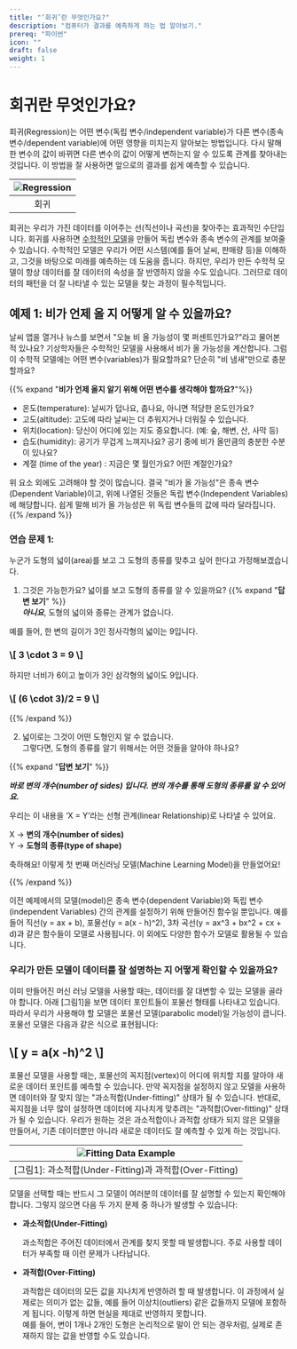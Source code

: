 ```yaml
---
title: "‘회귀’란 무엇인가요?"
description: "컴퓨터가 결과를 예측하게 하는 법 알아보기."
prereq: "파이썬"
icon: ""
draft: false
weight: 1
---
```


# 회귀란 무엇인가요?
회귀(Regression)는 어떤 변수(독립 변수/independent variable)가 다른 변수(종속 변수/dependent variable)에 어떤 영향을 미치는지 알아보는 방법입니다. 다시 말해 한 변수의 값이 바뀌면 다른 변수의 값이 어떻게 변하는지 알 수 있도록 관계를 찾아내는 것입니다. 이 방법을 잘 사용하면 앞으로의 결과를 쉽게 예측할 수 있습니다.

<!-- TODO: Add diagram to replace image below. -->
|![Regression](../resources/regression.png)|
|:--:|
|회귀|

회귀는 우리가 가진 데이터를 이어주는 선(직선이나 곡선)을 찾아주는 효과적인 수단입니다. 회귀를 사용하면 [수학적인 모델](https://www.youtube.com/watch?v=xHtsuOB-TPw)을 만들어 독립 변수와 종속 변수의 관계를 보여줄 수 있습니다. 수학적인 모델은 우리가 어떤 시스템(예를 들어 날씨, 판매량 등)을 이해하고, 그것을 바탕으로 미래를 예측하는 데 도움을 줍니다. 하지만, 우리가 만든 수학적 모델이 항상 데이터를 잘 데이터의 속성을 잘 반영하지 않을 수도 있습니다. 그러므로 데이터의 패턴을 더 잘 나타낼 수 있는 모델을 찾는 과정이 필수적입니다.

## 예제 1: 비가 언제 올 지 어떻게 알 수 있을까요? 
날씨 앱을 열거나 뉴스를 보면서 "오늘 비 올 가능성이 몇 퍼센트인가요?"라고 물어본 적 있나요? 기상학자들은 수학적인 모델을 사용해서 비가 올 가능성을 계산합니다. 그럼 이 수학적 모델에는 어떤 변수(variables)가 필요할까요? 단순히 "비 냄새"만으로 충분할까요?

{{% expand "**비가 언제 올지 알기 위해 어떤 변수를 생각해야 할까요?**"%}}

- 온도(temperature): 날씨가 덥나요, 춥나요, 아니면 적당한 온도인가요?
- 고도(altitude): 고도에 따라 날씨는 더 추워지거나 더워질 수 있습니다.
- 위치(location): 당신이 어디에 있는 지도 중요합니다. (예: 숲, 해변, 산, 사막 등)
- 습도(humidity): 공기가 무겁게 느껴지나요? 공기 중에 비가 올만큼의 충분한 수분이 있나요?
- 계절 (time of the year) : 지금은 몇 월인가요? 어떤 계절인가요?

위 요소 외에도 고려해야 할 것이 많습니다. 결국 "비가 올 가능성"은 종속 변수(Dependent Variable)이고, 위에 나열된 것들은 독립 변수(Independent Variables)에 해당합니다. 쉽게 말해 비가 올 가능성은 위 독립 변수들의 값에 따라 달라집니다.
{{% /expand %}}

### 연습 문제 1:
누군가 도형의 넓이(area)를 보고 그 도형의 종류를 맞추고 싶어 한다고 가정해보겠습니다. 

1. 그것은 가능한가요? 넓이를 보고 도형의 종류를 알 수 있을까요?
{{% expand "**답변 보기**" %}}  
***아니요***, 도형의 넓이와 종류는 관계가 없습니다. 

예를 들어, 한 변의 길이가 3인 정사각형의 넓이는 9입니다.

<h3>
\[
    3 \cdot 3 = 9
\]
</h3>

하지만 너비가 6이고 높이가 3인 삼각형의 넓이도 9입니다.
<h3>
\[
    (6 \cdot 3)/2 = 9
\]
</h3>

{{% /expand %}}
<br>

2. 넓이로는 그것이 어떤 도형인지 알 수 없습니다.<br>
그렇다면, 도형의 종류를 알기 위해서는 어떤 것들을 알아야 하나요?

{{% expand "**답변 보기**" %}}  

***바로 **변의 개수(number of sides)** 입니다. 변의 개수를 통해 도형의 종류를 알 수 있어요.***

우리는 이 내용을 ‘X = Y’라는 선형 관계(linear Relationship)로 나타낼 수 있어요. 

X &rarr; **변의 개수(number of sides)** <br>
Y &rarr; **도형의 종류(type of shape)**

축하해요! 이렇게 첫 번째 머신러닝 모델(Machine Learning Model)을 만들었어요!

{{% /expand %}}
<br>

이전 예제에서의 모델(model)은 종속 변수(dependent Variable)와 독립 변수(independent Variables) 간의 관계를 설정하기 위해 만들어진 함수일 뿐입니다. 예를 들어 직선(y = ax + b), 포물선(y = a(x - h)^2), 3차 곡선(y = ax^3 + bx^2 + cx + d)과 같은 함수들이 모델로 사용됩니다. 이 외에도 다양한 함수가 모델로 활용될 수 있습니다.

### 우리가 만든 모델이 데이터를 잘 설명하는 지 어떻게 확인할 수 있을까요? 

이미 만들어진 머신 러닝 모델을 사용할 때는, 데이터를 잘 대변할 수 있는 모델을 골라야 합니다. 아래 [그림1]을 보면 데이터 포인트들이 포물선 형태를 나타내고 있습니다. 따라서 우리가 사용해야 할 모델은 포물선 모델(parabolic model)일 가능성이 큽니다. 포물선 모델은 다음과 같은 식으로 표현됩니다:

<h2>
\[
    y = a(x -h)^2
\]
</h2>

포물선 모델을 사용할 때는, 포물선의 꼭지점(vertex)이 어디에 위치할 지를 알아야 새로운 데이터 포인트를 예측할 수 있습니다. 만약 꼭지점을 설정하지 않고 모델을 사용하면 데이터와 잘 맞지 않는 "과소적합(Under-fitting)" 상태가 될 수 있습니다. 반대로, 꼭지점을 너무 많이 설정하면 데이터에 지나치게 맞추려는 "과적합(Over-fitting)" 상태가 될 수 있습니다. 우리가 원하는 것은 과소적합이나 과적합 상태가 되지 않은 모델을 만들어서, 기존 데이터뿐만 아니라 새로운 데이터도 잘 예측할 수 있게 하는 것입니다.
 
<!-- TODO: Add diagram to replace image below. -->
|![Fitting Data Example](../resources/fitting-data-example.png)|
|:--:|
|[그림1]: 과소적합(Under-Fitting)과 과적합(Over-Fitting)|

모델을 선택할 때는 반드시 그 모델이 여러분의 데이터를 잘 설명할 수 있는지 확인해야 합니다. 그렇지 않으면 다음 두 가지 문제 중 하나가 발생할 수 있습니다:

- **과소적합(Under-Fitting)**

    과소적합은 주어진 데이터에서 관계를 찾지 못할 때 발생합니다. 주로 사용할 데이터가 부족할 때 이런 문제가 나타납니다.

- **과적합(Over-Fitting)**
    
    과적합은 데이터의 모든 값을 지나치게 반영하려 할 때 발생합니다. 이 과정에서 실제로는 의미가 없는 값들, 예를 들어 이상치(outliers) 같은 값들까지 모델에 포함하게 됩니다. 이렇게 하면 현실을 제대로 반영하지 못합니다.<br>
    예를 들어, 변이 1개나 2개인 도형은 논리적으로 말이 안 되는 경우처럼, 실제로 존재하지 않는 값을 반영할 수도 있습니다.

